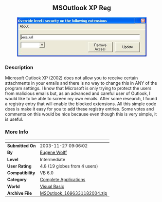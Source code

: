 ﻿<div align="center">

## MSOutlook XP Reg

<img src="PIC2004118213230477.JPG">
</div>

### Description

Microsoft Outlook XP (2002) does not allow you to receive certain attachments in your emails and there is no way to change this in ANY of the program settings. I know that Microsoft is only trying to protect the users from malicious emails but, as an advanced and careful user of Outlook, I would like to be able to screen my own emails. After some research, I found a registry entry that will enable the blocked extensions. All this simple code does is make it easy for you to add these registry entries. Some votes and comments on this would be nice because even though this is very simple, it is useful.
 
### More Info
 


<span>             |<span>
---                |---
**Submitted On**   |2003-11-27 09:06:02
**By**             |[Eugene Wolff](https://github.com/Planet-Source-Code/PSCIndex/blob/master/ByAuthor/eugene-wolff.md)
**Level**          |Intermediate
**User Rating**    |4.8 (19 globes from 4 users)
**Compatibility**  |VB 6\.0
**Category**       |[Complete Applications](https://github.com/Planet-Source-Code/PSCIndex/blob/master/ByCategory/complete-applications__1-27.md)
**World**          |[Visual Basic](https://github.com/Planet-Source-Code/PSCIndex/blob/master/ByWorld/visual-basic.md)
**Archive File**   |[MSOutlook\_1696331182004\.zip](https://github.com/Planet-Source-Code/eugene-wolff-msoutlook-xp-reg__1-51095/archive/master.zip)








